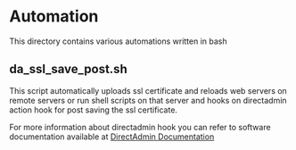 # Automation
This directory contains various automations written in bash
<br>
## da_ssl_save_post.sh
This script automatically uploads ssl certificate and reloads web servers on remote servers or run shell scripts on that server and hooks on directadmin action hook for post saving the ssl certificate.

For more information about directadmin hook you can refer to software documentation available at [DirectAdmin Documentation](https://docs.directadmin.com/developer/hooks/ssl_letsencrypt.html#ssl-save-pre-post-sh)

